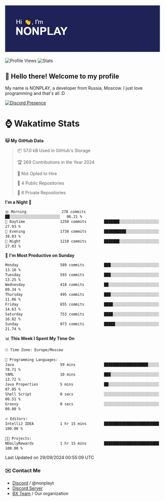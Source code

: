 ![Discord Presence](./header.png)
<br></br>
![Profile Views](https://komarev.com/ghpvc/?username=NONPLAYT&color=blue&style=for-the-badge)
![Stats](https://img.shields.io/badge/0%25-OPTIMIZED-orange?style=for-the-badge)


## :wave: Hello there! Welcome to my profile

My name is NONPLAY, a developer from Russia, Moscow. I just love programming and that's all :D

[![Discord Presence](https://lanyard.cnrad.dev/api/597087584090587177?showDisplayName=true)](https://discord.com/users/597087584090587177) 

# ⌚ Wakatime Stats

<!--START_SECTION:waka-->
**🐱 My GitHub Data** 

> 📦 57.0 kB Used in GitHub's Storage 
 > 
> 🏆 269 Contributions in the Year 2024
 > 
> 🚫 Not Opted to Hire
 > 
> 📜 4 Public Repositories 
 > 
> 🔑 6 Private Repositories 
 > 
**I'm a Night 🦉** 

```text
🌞 Morning                278 commits         ██░░░░░░░░░░░░░░░░░░░░░░░   06.21 % 
🌆 Daytime                1250 commits        ███████░░░░░░░░░░░░░░░░░░   27.93 % 
🌃 Evening                1738 commits        ██████████░░░░░░░░░░░░░░░   38.83 % 
🌙 Night                  1210 commits        ███████░░░░░░░░░░░░░░░░░░   27.03 % 
```
📅 **I'm Most Productive on Sunday** 

```text
Monday                   589 commits         ███░░░░░░░░░░░░░░░░░░░░░░   13.16 % 
Tuesday                  593 commits         ███░░░░░░░░░░░░░░░░░░░░░░   13.25 % 
Wednesday                418 commits         ██░░░░░░░░░░░░░░░░░░░░░░░   09.34 % 
Thursday                 495 commits         ███░░░░░░░░░░░░░░░░░░░░░░   11.06 % 
Friday                   655 commits         ████░░░░░░░░░░░░░░░░░░░░░   14.63 % 
Saturday                 753 commits         ████░░░░░░░░░░░░░░░░░░░░░   16.82 % 
Sunday                   973 commits         █████░░░░░░░░░░░░░░░░░░░░   21.74 % 
```


📊 **This Week I Spent My Time On** 

```text
🕑︎ Time Zone: Europe/Moscow

💬 Programming Languages: 
Java                     59 mins             ████████████████████░░░░░   78.71 % 
YAML                     10 mins             ███░░░░░░░░░░░░░░░░░░░░░░   13.72 % 
Java Properties          5 mins              ██░░░░░░░░░░░░░░░░░░░░░░░   07.05 % 
Shell Script             0 secs              ░░░░░░░░░░░░░░░░░░░░░░░░░   00.51 % 
Groovy                   0 secs              ░░░░░░░░░░░░░░░░░░░░░░░░░   00.00 % 

🔥 Editors: 
IntelliJ IDEA            1 hr 15 mins        █████████████████████████   100.00 % 

🐱‍💻 Projects: 
NDailyRewards            1 hr 15 mins        █████████████████████████   100.00 % 
```


 Last Updated on 29/09/2024 00:55:09 UTC
<!--END_SECTION:waka-->

### ✉️ Contact Me

- [Discord](https://discord.com/users/597087584090587177) / @nonplayt
- [Discord Server](https://discord.gg/p7cxhw7E2M)
- [BX Team](https://github.com/BX-Team) / Our organization
